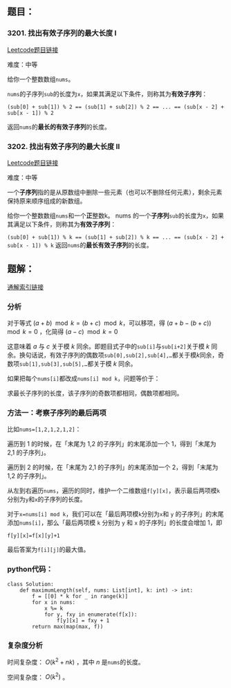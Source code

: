 

## 题目：
### 3201. 找出有效子序列的最大长度 I
[Leetcode题目链接](https://leetcode.cn/problems/find-the-maximum-length-of-valid-subsequence-i/description/?envType=daily-question&envId=2025-07-16)

难度：中等

给你一个整数数组`nums`。

`nums`的子序列`sub`的长度为`x`，如果其满足以下条件，则称其为**有效子序列**：

`(sub[0] + sub[1]) % 2 == (sub[1] + sub[2]) % 2 == ... == (sub[x - 2] + sub[x - 1]) % 2`

返回`nums`的**最长的有效子序列**的长度。

### 3202. 找出有效子序列的最大长度 II
[Leetcode题目链接](https://leetcode.cn/problems/find-the-maximum-length-of-valid-subsequence-ii/description/)

难度：中等

一个**子序列**指的是从原数组中删除一些元素（也可以不删除任何元素），剩余元素保持原来顺序组成的新数组。

给你一个整数数组`nums`和一个**正**整数k。
nums 的一个**子序列**`sub`的长度为`x`，如果其满足以下条件，则称其为**有效子序列**：

`(sub[0] + sub[1]) % k == (sub[1] + sub[2]) % k == ... == (sub[x - 2] + sub[x - 1]) % k`
返回`nums`的**最长有效子序列**的长度。

## 题解：
[通解索引链接](https://leetcode.cn/problems/find-the-maximum-length-of-valid-subsequence-ii/solutions/2826591/deng-jie-zhuan-huan-dong-tai-gui-hua-pyt-z2fs/)

### 分析
对于等式 $(a+b)\mod k = (b+c)\mod k$，可以移项，得 $(a+b−(b+c))\mod k = 0$ ，化简得 $(a−c)\mod k = 0$

这意味着 $a$ 与 $c$ 关于模 $k$ 同余。即题目式子中的`sub[i]`与`sub[i+2]`关于模 $k$ 同余。换句话说，有效子序列的偶数项`sub[0],sub[2],sub[4],…`都关于模$k$同余，奇数项`sub[1],sub[3],sub[5],…`都关于模 $k$ 同余。

如果把每个`nums[i]`都改成`nums[i] mod k`，问题等价于：

求最长子序列的长度，该子序列的奇数项都相同，偶数项都相同。

### 方法一：考察子序列的最后两项

比如`nums=[1,2,1,2,1,2]`：

遍历到 1 的时候，在「末尾为 1,2 的子序列」的末尾添加一个 1，得到「末尾为 2,1 的子序列」。

遍历到 2 的时候，在「末尾为 2,1 的子序列」的末尾添加一个 2，得到「末尾为 1,2 的子序列」。

从左到右遍历`nums`，遍历的同时，维护一个二维数组`f[y][x]`，表示最后两项模`k`分别为`y`和`x`的子序列的长度。

对于`x=nums[i] mod k`，我们可以在「最后两项模`k`分别为`x`和 `y` 的子序列」的末尾添加`nums[i]`，那么「最后两项模 `k` 分别为 `y` 和 `x` 的子序列」的长度会增加 1，即

`f[y][x]=f[x][y]+1`

最后答案为`f[i][j]`的最大值。

### python代码：
```[python]
class Solution:
    def maximumLength(self, nums: List[int], k: int) -> int:
        f = [[0] * k for _ in range(k)]
        for x in nums:
            x %= k
            for y, fxy in enumerate(f[x]):
                f[y][x] = fxy + 1
        return max(map(max, f))
```

### 复杂度分析
时间复杂度： $O(k^2+nk)$ ，其中 $n$ 是`nums`的长度。

空间复杂度： $O(k^2)$ 。
